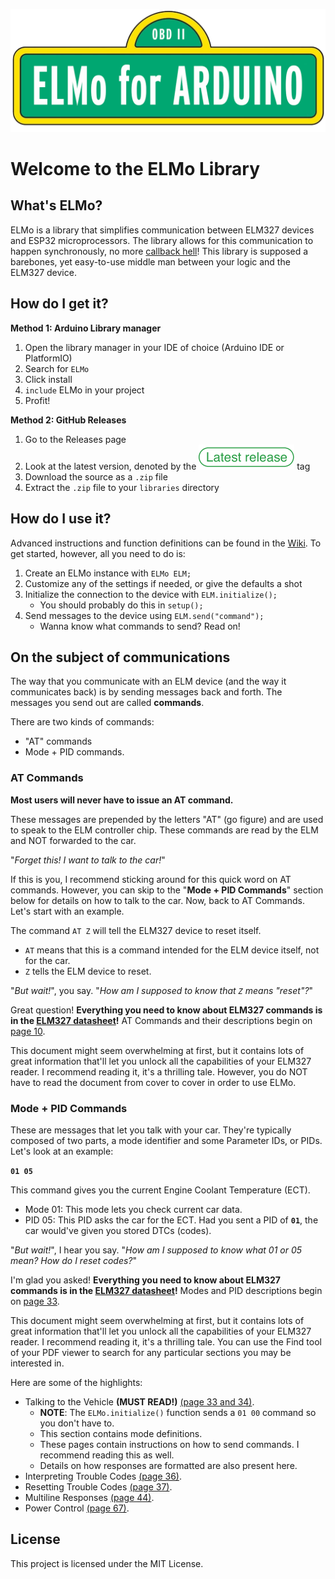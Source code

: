 ![ELMo Banner](misc/banner.png)
# Welcome to the ELMo Library

## What's ELMo?
ELMo is a library that simplifies communication between ELM327 devices and ESP32 microprocessors. The library allows for this communication to happen synchronously, no more [callback hell](http://callbackhell.com/)! This library is supposed a barebones, yet easy-to-use middle man between your logic and the ELM327 device.

## How do I get it?
**Method 1: Arduino Library manager**
1. Open the library manager in your IDE of choice (Arduino IDE or PlatformIO)
2. Search for `ELMo`
3. Click install
4. `include` ELMo in your project
5. Profit!

**Method 2: GitHub Releases**
1. Go to the Releases page
2. Look at the latest version, denoted by the ![Latest Release](misc/latest_release.svg) tag
3. Download the source as a `.zip` file
4. Extract the `.zip` file to your `libraries` directory

## How do I use it?
Advanced instructions and function definitions can be found in the [Wiki](https://github.com/rudydelorenzo/ELMo/wiki). To get started, however, all you need to do is:
1. Create an ELMo instance with `ELMo ELM;`
2. Customize any of the settings if needed, or give the defaults a shot
3. Initialize the connection to the device with `ELM.initialize();`
    * You should probably do this in `setup();` 
5. Send messages to the device using `ELM.send("command");`
    * Wanna know what commands to send? Read on!

## On the subject of communications
The way that you communicate with an ELM device (and the way it communicates back) is by sending messages back and forth. The messages you send out are called **commands**.

There are two kinds of commands:
* "AT" commands
*  Mode + PID commands.

### AT Commands
__Most users will never have to issue an AT command.__

These messages are prepended by the letters "AT" (go figure) and are used to speak to the ELM controller chip. These commands are read by the ELM and NOT forwarded to the car.

"_Forget this! I want to talk to the car!_"

If this is you, I recommend sticking around for this quick word on AT commands. However, you can skip to the "__Mode + PID Commands__" section below for details on how to talk to the car. Now, back to AT Commands. Let's start with an example.

The command `AT Z` will tell the ELM327 device to reset itself. 
* `AT` means that this is a command intended for the ELM device itself, not for the car. 
* `Z` tells the ELM device to reset.

"_But wait!_", you say. "_How am I supposed to know that `Z` means "reset"?_"

Great question! __Everything you need to know about ELM327 commands is in the [ELM327 datasheet](https://www.elmelectronics.com/wp-content/uploads/2020/05/ELM327DSL.pdf)!__ AT Commands and their descriptions begin on [page 10](https://www.elmelectronics.com/wp-content/uploads/2020/05/ELM327DSL.pdf#page=10).

This document might seem overwhelming at first, but it contains lots of great information that'll let you unlock all the capabilities of your ELM327 reader.
I recommend reading it, it's a thrilling tale. However, you do NOT have to read the document from cover to cover in order to use ELMo.


### Mode + PID Commands
These are messages that let you talk with your car. They're typically composed of two parts, a mode identifier and some Parameter IDs, or PIDs. Let's look at an example:

__`01 05`__

This command gives you the current Engine Coolant Temperature (ECT).

* Mode 01: This mode lets you check current car data.
* PID 05: This PID asks the car for the ECT. Had you sent a PID of __`01`__, the car would've given you stored DTCs (codes).

"_But wait!_", I hear you say. "_How am I supposed to know what 01 or 05 mean? How do I reset codes?_"

I'm glad you asked! __Everything you need to know about ELM327 commands is in the [ELM327 datasheet](https://www.elmelectronics.com/wp-content/uploads/2020/05/ELM327DSL.pdf)!__ Modes and PID descriptions begin on [page 33](https://www.elmelectronics.com/wp-content/uploads/2020/05/ELM327DSL.pdf#page=33).

This document might seem overwhelming at first, but it contains lots of great information that'll let you unlock all the capabilities of your ELM327 reader.
I recommend reading it, it's a thrilling tale. You can use the Find tool of your PDF viewer to search for any particular sections you may be interested in.

Here are some of the highlights:
* Talking to the Vehicle __(MUST READ!)__ [(page 33 and 34)](https://www.elmelectronics.com/wp-content/uploads/2020/05/ELM327DSL.pdf#page=33).
    * __NOTE__: The `ELMo.initialize()` function sends a `01 00` command so you don't have to.
    * This section contains mode definitions.
    * These pages contain instructions on how to send commands. I recommend reading this as well.
    * Details on how responses are formatted are also present here.
* Interpreting Trouble Codes [(page 36)](https://www.elmelectronics.com/wp-content/uploads/2020/05/ELM327DSL.pdf#page=36).
* Resetting Trouble Codes [(page 37)](https://www.elmelectronics.com/wp-content/uploads/2020/05/ELM327DSL.pdf#page=37).
* Multiline Responses [(page 44)](https://www.elmelectronics.com/wp-content/uploads/2020/05/ELM327DSL.pdf#page=44).
* Power Control [(page 67)](https://www.elmelectronics.com/wp-content/uploads/2020/05/ELM327DSL.pdf#page=67).


## License
This project is licensed under the MIT License.
